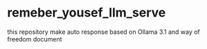 # remeber_yousef_llm_serve
this repository make auto response based on Ollama 3.1 and way of freedom document
